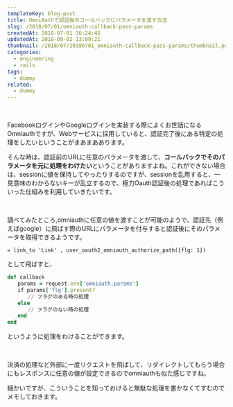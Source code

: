 ```yaml
---
templateKey: blog-post
title: OmniAuthで認証後のコールバックにパラメータを渡す方法
slug: /2018/07/01/omniauth-callback-pass-params
createdAt: 2018-07-01 16:24:45
updatedAt: 2018-09-02 13:09:21
thumbnail: /2018/07/20180701_omniauth-callback-pass-params/thumbnail.png
categories:
  - engineering
  - rails
tags:
  - dummy
related:
  - dummy
---
```


&nbsp;

FacebookログインやGoogleログインを実装する際によくお世話になるOmniauthですが、Webサービスに採用していると、認証完了後にある特定の処理をしたいということがまあまああります。

そんな時は、認証前のURLに任意のパラメータを渡して、<strong>コールバックでそのパラメータを元に処理をわけたい</strong>ということがありますよね。これができない場合は、sessionに値を保持してやったりするのですが、sessionを乱用すると、一見意味のわからないキーが乱立するので、極力Oauth認証後の処理であればこういった仕組みを利用していきたいです。

&nbsp;

調べてみたところ,omniauthに任意の値を渡すことが可能のようで、認証先（例えばgoogle）に飛ばす際のURLにパラメータを付与すると認証後にそのパラメータを取得できるようです。
```pug
= link_to 'Link' , user_oauth2_omniauth_authorize_path({flg: 1})

```
として飛ばすと、
```ruby
def callback
　　params = request.env['omniauth.params']
　　if params['flg'].present?
　　　　// フラグのある時の処理
　　else
　　　　// フラグのない時の処理
　　end
end

```
というように処理をわけることができます。

&nbsp;

決済の処理など外部に一度リクエストを飛ばして、リダイレクトしてもらう場合にもレスポンスに任意の値が設定できるのでomniauthも似た感じですね。

細かいですが、こういうことを知っておけると無駄な処理を書かなくてすむのでメモしておきます。
